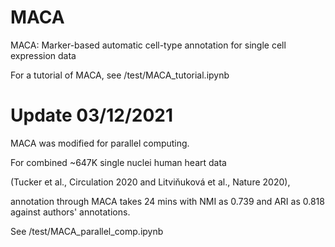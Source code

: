 # MACA
MACA: Marker-based automatic cell-type annotation for single cell expression data

For a tutorial of MACA, see /test/MACA_tutorial.ipynb

# Update 03/12/2021

MACA was modified for parallel computing.

For combined ~647K single nuclei human heart data 

(Tucker et al., Circulation 2020 and Litviňuková et al., Nature 2020), 

annotation through MACA takes 24 mins with NMI as 0.739 and ARI as 0.818 against authors' annotations. 

See /test/MACA_parallel_comp.ipynb
